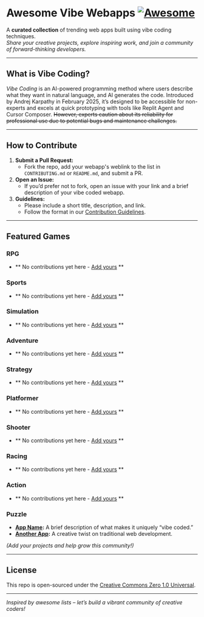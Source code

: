 # Awesome Vibe Webapps [![Awesome](https://cdn.rawgit.com/sindresorhus/awesome/d7305f38d29fed78fa85652e3a63e154dd8e8829/media/badge.svg)](https://github.com/sindresorhus/awesome)

A **curated collection** of trending web apps built using vibe coding techniques.  
*Share your creative projects, explore inspiring work, and join a community of forward-thinking developers.*

---

## What is Vibe Coding?

_Vibe Coding_ is an AI-powered programming method where users describe what they want in natural language, and AI generates the code. Introduced by Andrej Karpathy in February 2025, it’s designed to be accessible for non-experts and excels at quick prototyping with tools like Replit Agent and Cursor Composer. ~~However, experts caution about its reliability for professional use due to potential bugs and maintenance challenges.~~

---

## How to Contribute

1. **Submit a Pull Request:**  
   - Fork the repo, add your webapp's weblink to the list in `CONTRIBUTING.md` or `README.md`, and submit a PR.
2. **Open an Issue:**  
   - If you’d prefer not to fork, open an issue with your link and a brief description of your vibe coded webapp.
3. **Guidelines:**  
   - Please include a short title, description, and link.  
   - Follow the format in our [Contribution Guidelines](CONTRIBUTING.md).

---

## Featured Games

### RPG

- ** No contributions yet here - [Add yours](CONTRIBUTING.md) **

### Sports

- ** No contributions yet here - [Add yours](CONTRIBUTING.md) **

### Simulation

- ** No contributions yet here - [Add yours](CONTRIBUTING.md) **

### Adventure

- ** No contributions yet here - [Add yours](CONTRIBUTING.md) **

### Strategy 

- ** No contributions yet here - [Add yours](CONTRIBUTING.md) **

### Platformer

- ** No contributions yet here - [Add yours](CONTRIBUTING.md) **

### Shooter

- ** No contributions yet here - [Add yours](CONTRIBUTING.md) **

### Racing

- ** No contributions yet here - [Add yours](CONTRIBUTING.md) **

### Action 

- ** No contributions yet here - [Add yours](CONTRIBUTING.md) **

### Puzzle

- **[App Name](https://example.com):** A brief description of what makes it uniquely “vibe coded.”
- **[Another App](https://example.com):** A creative twist on traditional web development.

*(Add your projects and help grow this community!)*

---

## License

This repo is open-sourced under the [Creative Commons Zero 1.0 Universal](LICENSE).

---

*Inspired by awesome lists – let’s build a vibrant community of creative coders!*

